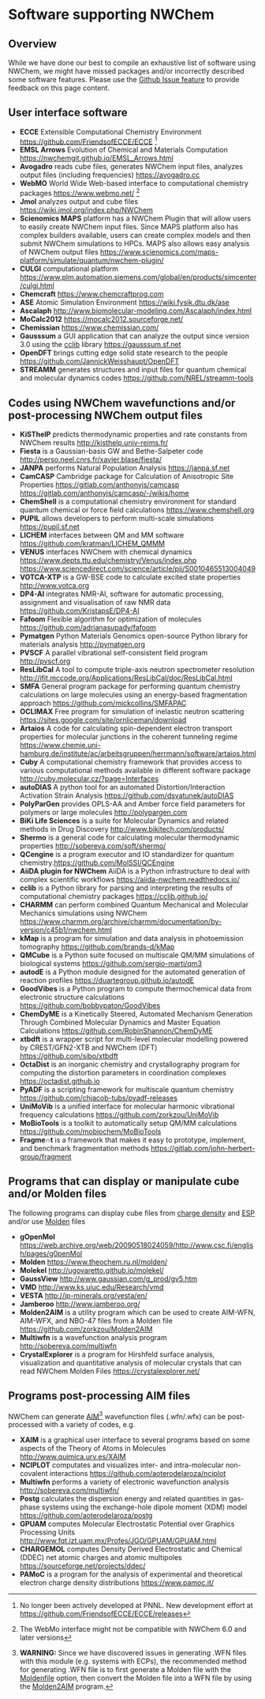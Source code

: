 # Software supporting NWChem

## Overview

While we have done our best to compile an exhaustive list of software
using NWChem, we might have missed packages and/or incorrectly described
some software features. Please use the [Github Issue feature](https://github.com/nwchemgit/nwchem/issues) to provide
feedback on this page content.

## User interface software

  - **ECCE** Extensible Computational Chemistry Environment
    <https://github.com/FriendsofECCE/ECCE> [^1]
  - **EMSL Arrows** Evolution of Chemical and Materials Computation
    <https://nwchemgit.github.io/EMSL_Arrows.html>
  - **Avogadro** reads cube files, generates NWChem input files,
    analyzes output files (including frequencies) <https://avogadro.cc>
  - **WebMO** World Wide Web-based interface to computational chemistry
    packages <https://www.webmo.net/> [^2]
  - **Jmol** analyzes output and cube files
    <https://wiki.jmol.org/index.php/NWChem>
  - **Scienomics MAPS** platform has a NWChem Plugin that will allow
    users to easily create NWChem input files. Since MAPS platform also
    has complex builders available, users can create complex models and
    then submit NWChem simulations to HPCs. MAPS also allows easy
    analysis of NWChem output files
    <https://www.scienomics.com/maps-platform/simulate/quantum/nwchem-plugin/>
  - **CULGI** computational platform
    <https://www.plm.automation.siemens.com/global/en/products/simcenter/culgi.html>
  - **Chemcraft** <https://www.chemcraftprog.com>
  - **ASE** Atomic Simulation Environment <https://wiki.fysik.dtu.dk/ase>
  - **Ascalaph**
    <http://www.biomolecular-modeling.com/Ascalaph/index.html>
  - **MoCalc2012** <https://mocalc2012.sourceforge.net/>
  - **Chemissian** <https://www.chemissian.com/>
  - **Gausssum** a GUI application that can analyze the output since
    version 3.0 using the [cclib](https://cclib.github.io/) library
    <https://gausssum.sf.net>
  - **OpenDFT**  brings cutting edge solid state research to the people <https://github.com/JannickWeisshaupt/OpenDFT>
  - **STREAMM** generates structures and input files for quantum chemical and molecular dynamics codes <https://github.com/NREL/streamm-tools>

<references/>

## Codes using NWChem wavefunctions and/or post-processing NWChem output files

  - **KiSThelP** predicts thermodynamic properties and rate constants
    from NWChem results <http://kisthelp.univ-reims.fr/>
  - **Fiesta** is a Gaussian-basis GW and Bethe-Salpeter code
    <http://perso.neel.cnrs.fr/xavier.blase/fiesta/>
  - **JANPA** performs Natural Population Analysis <https://janpa.sf.net>
  - **CamCASP** Cambridge package for Calculation of Anisotropic Site
    Properties <https://gitlab.com/anthonyjs/camcasp> <https://gitlab.com/anthonyjs/camcasp/-/wikis/home>
  - **ChemShell** is a computational chemistry environment for standard
    quantum chemical or force field calculations
    <https://www.chemshell.org>
  - **PUPIL** allows developers to perform multi-scale simulations
    <https://pupil.sf.net>
  - **LICHEM** interfaces between QM and MM software
    <https://github.com/kratman/LICHEM_QMMM>
  - **VENUS** interfaces NWChem with chemical dynamics
    <https://www.depts.ttu.edu/chemistry/Venus/index.php>
    <https://www.sciencedirect.com/science/article/pii/S0010465513004049>
  - **VOTCA-XTP** is a GW-BSE code to calculate excited state properties
    <http://www.votca.org> 
  - **DP4-AI** integrates NMR-AI, software for automatic processing, assignment and visualisation of raw NMR data
    <https://github.com/KristapsE/DP4-AI>
  - **Fafoom** Flexible algorithm for optimization of molecules
    <https://github.com/adrianasupady/fafoom>
  - **Pymatgen** Python Materials Genomics open-source Python library for materials analysis
    <http://pymatgen.org>
  - **PVSCF** A parallel vibrational self-consistent field program <http://pvscf.org>
  - **ResLibCal** A tool to compute triple-axis neutron spectrometer resolution <http://ifit.mccode.org/Applications/ResLibCal/doc/ResLibCal.html>
  - **SMFA**  General program package for performing quantum chemistry calculations on large molecules using an energy-based fragmentation approach <https://github.com/mickcollins/SMFAPAC>
  - **OCLIMAX** Free program for simulation of inelastic neutron scattering <https://sites.google.com/site/ornliceman/download>
  -  **Artaios** A code for calculating spin-dependent electron transport properties for molecular junctions in the coherent tunneling regime <https://www.chemie.uni-hamburg.de/institute/ac/arbeitsgruppen/herrmann/software/artaios.html>
  -  **Cuby**  A computational chemistry framework that provides  access to various computational methods available in different software package <http://cuby.molecular.cz/?page=Interfaces>
  - **autoDIAS** A python tool for an automated Distortion/Interaction Activation Strain Analysis <https://github.com/dsvatunek/autoDIAS>
  - **PolyParGen** provides OPLS-AA and Amber force field parameters for polymers or large molecules <http://polypargen.com>
  - **BiKi Life Sciences** is a suite for Molecular Dynamics and related methods in Drug Discovery <http://www.bikitech.com/products/>
  - **Shermo** is a general code for calculating molecular thermodynamic properties 
<http://sobereva.com/soft/shermo/>
  - **QCengine** is a program executor and IO standardizer for quantum chemistry.<https://github.com/MolSSI/QCEngine>
  - **AiiDA plugin for NWChem** AiiDA is a Python infrastructure to deal with complex scientific workflows <https://aiida-nwchem.readthedocs.io/>
  - **cclib** is a Python library for parsing and interpreting the results of computational chemistry packages <https://cclib.github.io/>
  - **CHARMM** can perform combined Quantum Mechanical and Molecular Mechanics simulations using NWChem <https://www.charmm.org/archive/charmm/documentation/by-version/c45b1/nwchem.html>
 - **kMap** is a program for simulation and data analysis in photoemission tomography <https://github.com/brands-d/kMap>
 - **QMCube** is a Python suite focused on multiscale QM/MM simulations of biological systems <https://github.com/sergio-marti/qm3>
 - **autodE** is a Python module designed for the automated generation of reaction profiles <https://duartegroup.github.io/autodE>
 - **GoodVibes** is a Python program to compute thermochemical data from electronic structure calculations <https://github.com/bobbypaton/GoodVibes>
 - **ChemDyME** is a Kinetically Steered, Automated Mechanism Generation Through Combined Molecular Dynamics and Master Equation Calculations <https://github.com/RobinShannon/ChemDyME>
 - **xtbdft** is a wrapper script for multi-level molecular modelling powered by CREST/GFN2-XTB and NWChem (DFT) <https://github.com/sibo/xtbdft>
 - **OctaDist** is an inorganic chemistry and crystallography program for computing the distortion parameters in coordination complexes <https://octadist.github.io>
 - **PyADF** is a scripting framework for multiscale quantum chemistry <https://github.com/chjacob-tubs/pyadf-releases>
 - **UniMoVib** is a unified interface for molecular harmonic vibrational frequency calculations <https://github.com/zorkzou/UniMoVib>
 - **MoBioTools** is a toolkit to automatically setup QM/MM calculations <https://github.com/mobiochem/MoBioTools>
 - **Fragme∩t** is a framework that makes it easy to prototype, implement, and benchmark fragmentation methods <https://gitlab.com/john-herbert-group/fragment> 

## Programs that can display or manipulate cube and/or Molden files

The following programs can display cube files from
[charge density](DPLOT.md#gaussian-gaussian-cube-format) and
[ESP](Properties.md#gaussian-cube-files) and/or use
[Molden](Properties.md#moldenfile) files

  - **gOpenMol** <https://web.archive.org/web/20090518024059/http://www.csc.fi/english/pages/g0penMol>
  - **Molden** <https://www.theochem.ru.nl/molden/>
  - **Molekel** <http://ugovaretto.github.io/molekel/>
  - **GaussView** <http://www.gaussian.com/g_prod/gv5.htm>
  - **VMD** <http://www.ks.uiuc.edu/Research/vmd>
  - **VESTA** <http://jp-minerals.org/vesta/en/>
  - **Jamberoo**
    <http://www.jamberoo.org/>
  - **Molden2AIM** is a utility program which can be used to create AIM-WFN, AIM-WFX, and NBO-47 files from a Molden file
     <https://github.com/zorkzou/Molden2AIM>
  - **Multiwfn** is a wavefunction analysis program <http://sobereva.com/multiwfn>
  - **CrystalExplorer** is a program for Hirshfeld surface analysis, visualization and quantitative analysis of molecular crystals that can read NWChem Molden Files <https://crystalexplorer.net/>

## Programs post-processing AIM files

NWChem can generate [AIM](Properties.md#aimfile)[^3] wavefunction
files (.wfn/.wfx) can be post-processed with a variety of codes, e.g.

  - **XAIM** is a graphical user interface to several programs based on some aspects of the Theory of Atoms in Molecules <http://www.quimica.urv.es/XAIM>
  - **NCIPLOT** computates and visualizes inter- and intra-molecular non-covalent interactions <https://github.com/aoterodelaroza/nciplot>
  - **Multiwfn** performs a variety of electronic wavefunction analysis <http://sobereva.com/multiwfn/>
  - **Postg** calculates the dispersion energy and related quantities in gas-phase systems using the exchange-hole dipole moment (XDM) model <https://github.com/aoterodelaroza/postg>
  - **GPUAM** computes Molecular Electrostatic Potential over Graphics Processing Units <http://www.fqt.izt.uam.mx/Profes/JGO/GPUAM/GPUAM.html>
  - **CHARGEMOL**  computes Density Derived Electrostatic and Chemical (DDEC) net atomic charges and atomic multipoles  <https://sourceforge.net/projects/ddec/>
  - **PAMoC** is a program for the analysis of experimental and theoretical electron charge density distributions <https://www.pamoc.it/>





[^1]: No longer been actively developed at PNNL. New development effort at
    <https://github.com/FriendsofECCE/ECCE/releases>
[^2]: The WebMo interface might not be compatible with NWChem 6.0 and
    later versions
[^3]: **WARNING:** Since we have discovered issues in generating .WFN files with this module (e.g. systems with ECPs), the recommended method for generating .WFN file is to first generate a Molden file with the [Moldenfile](Properties.md#moldenfile) option, then convert the Molden file into a WFN file by using the [Molden2AIM](https://github.com/zorkzou/Molden2AIM) program.
